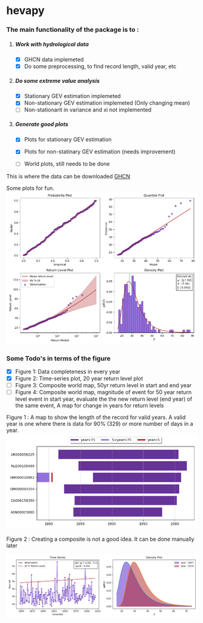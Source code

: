 # hevapy

### The main functionality of the package is to :  

1. ##### Work with hydrological data
    - [X] GHCN data implemeted
    - [X] Do some preprocessing, to find record length, valid year, etc
2. ##### Do some extreme value analysis
    - [X] Stationary GEV estimation implemeted
    - [X] Non-stationary GEV estimation implemeted (Only changing mean)
    - [ ] Non-stationarit in variance and xi not implemented

3. ##### Generate good plots
    - [X] Plots for stationary GEV estimation 
    - [X] Plots for non-statinary GEV estimation (needs improvement)
    - [ ] World plots, still needs to be done


This is where the data can be downloaded
[GHCN](https://www1.ncdc.noaa.gov/pub/data/ghcn/daily/)

Some plots for fun.
![Stationary GEV Plot](readme_plots/s.png)

### Some Todo's in terms of the figure 

- [X]  Figure 1: Data completeness in every year
- [X]  Figure 2: Time-series plot, 20 year return level plot
- [ ]  Figure 3: Composite world map, 50yr return level in start and end year
- [ ]  Figure 4: Composite world map, magnitude of event for 50 year return level event in start year, evaluate the the new return level (end year) of the same event, A map for change in years for return levels

Figure 1 : 
A map to show the length of the record for valid years. A valid year is one where there is data for 90% (329) or more number of days  in a year. 
![Record Length for 6 custom station](readme_plots/record_length.png)

Figure 2 : 
Creating a composite is not a good idea. It can be done manually later

![Non-stationary GEV Plot](readme_plots/ns.png)
